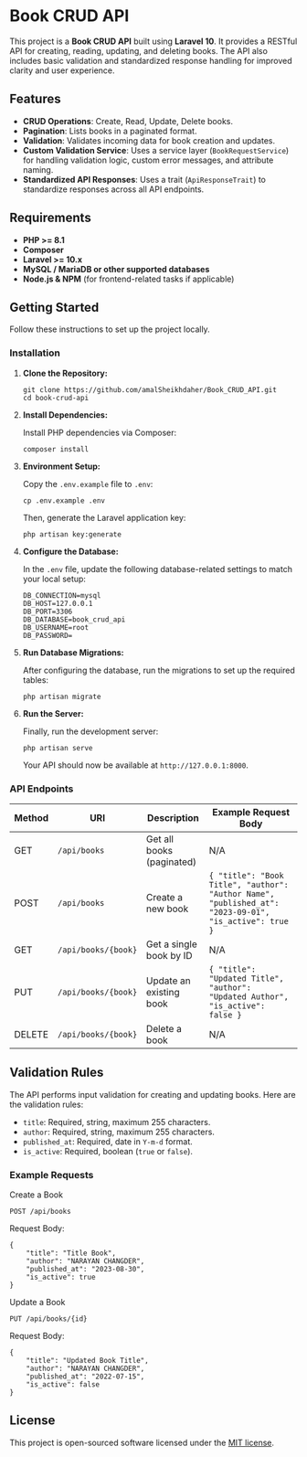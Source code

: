 

# Book CRUD API

This project is a **Book CRUD API** built using **Laravel 10**. It provides a RESTful API for creating, reading, updating, and deleting books. The API also includes basic validation and standardized response handling for improved clarity and user experience.

## Features

- **CRUD Operations**: Create, Read, Update, Delete books.
- **Pagination**: Lists books in a paginated format.
- **Validation**: Validates incoming data for book creation and updates.
- **Custom Validation Service**: Uses a service layer (`BookRequestService`) for handling validation logic, custom error messages, and attribute naming.
- **Standardized API Responses**: Uses a trait (`ApiResponseTrait`) to standardize responses across all API endpoints.

## Requirements

- **PHP >= 8.1**
- **Composer**
- **Laravel >= 10.x**
- **MySQL / MariaDB or other supported databases**
- **Node.js & NPM** (for frontend-related tasks if applicable)

## Getting Started

Follow these instructions to set up the project locally.

### Installation

1. **Clone the Repository:**

   ```
   git clone https://github.com/amalSheikhdaher/Book_CRUD_API.git
   cd book-crud-api
   ```

2. **Install Dependencies:**

    Install PHP dependencies via Composer:

    ```
    composer install
    ```

3. **Environment Setup:**

    Copy the `.env.example` file to `.env`:

    ```
    cp .env.example .env
    ```

    Then, generate the Laravel application key:

    ```
    php artisan key:generate
    ```

4. **Configure the Database:**

    In the `.env` file, update the following database-related settings to match your local setup:

    ```
    DB_CONNECTION=mysql
    DB_HOST=127.0.0.1
    DB_PORT=3306
    DB_DATABASE=book_crud_api
    DB_USERNAME=root
    DB_PASSWORD=
    ```

5. **Run Database Migrations:**

    After configuring the database, run the migrations to set up the required tables:

    ```
    php artisan migrate
    ```

6. **Run the Server:**

    Finally, run the development server:

    ```
    php artisan serve
    ```

    Your API should now be available at `http://127.0.0.1:8000`.

### API Endpoints

| Method | URI                     | Description                  | Example Request Body        |
|--------|--------------------------|------------------------------|-----------------------------|
| GET    | `/api/books`             | Get all books (paginated)     | N/A                         |
| POST   | `/api/books`             | Create a new book             | `{ "title": "Book Title", "author": "Author Name", "published_at": "2023-09-01", "is_active": true }` |
| GET    | `/api/books/{book}`      | Get a single book by ID       | N/A                         |
| PUT    | `/api/books/{book}`      | Update an existing book       | `{ "title": "Updated Title", "author": "Updated Author", "is_active": false }` |
| DELETE | `/api/books/{book}`      | Delete a book                 | N/A                         |

## Validation Rules

The API performs input validation for creating and updating books. Here are the validation rules:

- `title`: Required, string, maximum 255 characters.
- `author`: Required, string, maximum 255 characters.
- `published_at`: Required, date in `Y-m-d` format.
- `is_active`: Required, boolean (`true` or `false`).

### Example Requests

Create a Book

```
POST /api/books
```

Request Body:

```
{
    "title": "Title Book",
    "author": "NARAYAN CHANGDER",
    "published_at": "2023-08-30",
    "is_active": true
}
```

Update a Book

```
PUT /api/books/{id}
```

Request Body:

```
{
    "title": "Updated Book Title",
    "author": "NARAYAN CHANGDER",
    "published_at": "2022-07-15",
    "is_active": false
}
```

## License

This project is open-sourced software licensed under the [MIT license](https://opensource.org/licenses/MIT).
